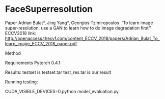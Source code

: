 # FaceSuperresolution
Paper
Adrian Bulat*, Jing Yang*, Georgios Tzimiropoulos
''To learn image super-resolution, use a GAN to learn how to do image degradation first''
ECCV2018
link: http://openaccess.thecvf.com/content_ECCV_2018/papers/Adrian_Bulat_To_learn_image_ECCV_2018_paper.pdf

Method



Requirements
    Pytorch 0.4.1

Results:
testset is testset.tar
test_res.tar is our result


Running testing:

CUDA_VISIBLE_DEVICES=0,python model_evaluation.py 
